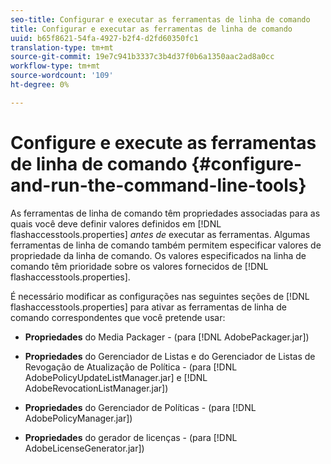 ```yaml
---
seo-title: Configurar e executar as ferramentas de linha de comando
title: Configurar e executar as ferramentas de linha de comando
uuid: b65f8621-54fa-4927-b2f4-d2fd60350fc1
translation-type: tm+mt
source-git-commit: 19e7c941b3337c3b4d37f0b6a1350aac2ad8a0cc
workflow-type: tm+mt
source-wordcount: '109'
ht-degree: 0%

---
```



# Configure e execute as ferramentas de linha de comando {#configure-and-run-the-command-line-tools}

As ferramentas de linha de comando têm propriedades associadas para as quais você deve definir valores definidos em [!DNL flashaccesstools.properties] *antes de* executar as ferramentas. Algumas ferramentas de linha de comando também permitem especificar valores de propriedade da linha de comando. Os valores especificados na linha de comando têm prioridade sobre os valores fornecidos de [!DNL flashaccesstools.properties].

É necessário modificar as configurações nas seguintes seções de [!DNL flashaccesstools.properties] para ativar as ferramentas de linha de comando correspondentes que você pretende usar:

* **Propriedades**  do Media Packager - (para  [!DNL AdobePackager.jar])

* **Propriedades**  do Gerenciador de Listas e do Gerenciador de Listas de Revogação de Atualização de Política - (para  [!DNL AdobePolicyUpdateListManager.jar] e  [!DNL AdobeRevocationListManager.jar])

* **Propriedades**  do Gerenciador de Políticas - (para  [!DNL AdobePolicyManager.jar])

* **Propriedades**  do gerador de licenças - (para  [!DNL AdobeLicenseGenerator.jar])